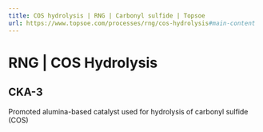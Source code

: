 ```yaml
---
title: COS hydrolysis | RNG | Carbonyl sulfide | Topsoe
url: https://www.topsoe.com/processes/rng/cos-hydrolysis#main-content
---
```


# RNG | COS Hydrolysis

## CKA-3

Promoted alumina-based catalyst used for hydrolysis of carbonyl sulfide (COS)